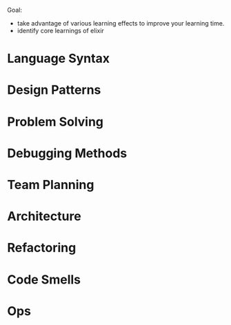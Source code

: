 Goal: 
- take advantage of various learning effects to improve your learning time.
- identify core learnings of elixir


# Language Syntax
# Design Patterns
# Problem Solving
# Debugging Methods
# Team Planning
# Architecture
# Refactoring
# Code Smells
# Ops